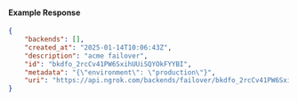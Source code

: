 <!-- Code generated for API Clients. DO NOT EDIT. -->

#### Example Response

```json
{
	"backends": [],
	"created_at": "2025-01-14T10:06:43Z",
	"description": "acme failover",
	"id": "bkdfo_2rcCv41PW6SxihUUiSQYOkFYYBI",
	"metadata": "{\"environment\": \"production\"}",
	"uri": "https://api.ngrok.com/backends/failover/bkdfo_2rcCv41PW6SxihUUiSQYOkFYYBI"
}
```
